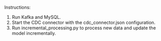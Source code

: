 Instructions:
1. Run Kafka and MySQL.
2. Start the CDC connector with the cdc_connector.json configuration.
3. Run incremental_processing.py to process new data and update the model incrementally.

